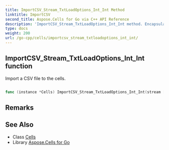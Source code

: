```yaml
---
title: ImportCSV_Stream_TxtLoadOptions_Int_Int Method 
linktitle: ImportCSV
second_title: Aspose.Cells for Go via C++ API Reference
description: 'ImportCSV_Stream_TxtLoadOptions_Int_Int method. Encapsulates the function that represents importcsv in Go.'
type: docs
weight: 200
url: /go-cpp/cells/importcsv_stream_txtloadoptions_int_int/
---
```


## ImportCSV_Stream_TxtLoadOptions_Int_Int function

Import a CSV file to the cells.

```go

func (instance *Cells) ImportCSV_Stream_TxtLoadOptions_Int_Int(stream []byte, options *TxtLoadOptions, firstrow int32, firstcolumn int32)  error

```

## Remarks


## See Also

* Class [Cells](../)
* Library [Aspose.Cells for Go](../../)
